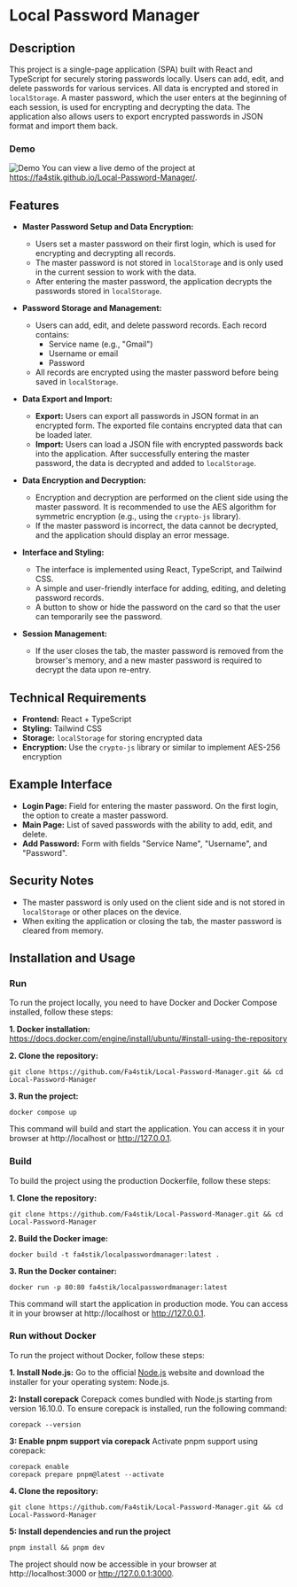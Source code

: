 # Local Password Manager

## Description

This project is a single-page application (SPA) built with React and TypeScript for securely storing passwords locally. Users can add, edit, and delete passwords for various services. All data is encrypted and stored in `localStorage`. A master password, which the user enters at the beginning of each session, is used for encrypting and decrypting the data. The application also allows users to export encrypted passwords in JSON format and import them back.

### Demo
![Demo](https://i.imgur.com/vc45vDY.gif)
You can view a live demo of the project at https://fa4stik.github.io/Local-Password-Manager/.

## Features

- **Master Password Setup and Data Encryption:**
    - Users set a master password on their first login, which is used for encrypting and decrypting all records.
    - The master password is not stored in `localStorage` and is only used in the current session to work with the data.
    - After entering the master password, the application decrypts the passwords stored in `localStorage`.

- **Password Storage and Management:**
    - Users can add, edit, and delete password records. Each record contains:
        - Service name (e.g., "Gmail")
        - Username or email
        - Password
    - All records are encrypted using the master password before being saved in `localStorage`.

- **Data Export and Import:**
    - **Export:** Users can export all passwords in JSON format in an encrypted form. The exported file contains encrypted data that can be loaded later.
    - **Import:** Users can load a JSON file with encrypted passwords back into the application. After successfully entering the master password, the data is decrypted and added to `localStorage`.

- **Data Encryption and Decryption:**
    - Encryption and decryption are performed on the client side using the master password. It is recommended to use the AES algorithm for symmetric encryption (e.g., using the `crypto-js` library).
    - If the master password is incorrect, the data cannot be decrypted, and the application should display an error message.

- **Interface and Styling:**
    - The interface is implemented using React, TypeScript, and Tailwind CSS.
    - A simple and user-friendly interface for adding, editing, and deleting password records.
    - A button to show or hide the password on the card so that the user can temporarily see the password.

- **Session Management:**
    - If the user closes the tab, the master password is removed from the browser's memory, and a new master password is required to decrypt the data upon re-entry.

## Technical Requirements

- **Frontend:** React + TypeScript
- **Styling:** Tailwind CSS
- **Storage:** `localStorage` for storing encrypted data
- **Encryption:** Use the `crypto-js` library or similar to implement AES-256 encryption

## Example Interface

- **Login Page:** Field for entering the master password. On the first login, the option to create a master password.
- **Main Page:** List of saved passwords with the ability to add, edit, and delete.
- **Add Password:** Form with fields "Service Name", "Username", and "Password".

## Security Notes

- The master password is only used on the client side and is not stored in `localStorage` or other places on the device.
- When exiting the application or closing the tab, the master password is cleared from memory.

## Installation and Usage

### Run
To run the project locally, you need to have Docker and Docker Compose installed, follow these steps:

**1. Docker installation:** https://docs.docker.com/engine/install/ubuntu/#install-using-the-repository

**2. Clone the repository:**
```shell
git clone https://github.com/Fa4stik/Local-Password-Manager.git && cd Local-Password-Manager
```

**3. Run the project:**
```shell
docker compose up
```
This command will build and start the application. You can access it in your browser at http://localhost or http://127.0.0.1.


### Build
To build the project using the production Dockerfile, follow these steps:

**1. Clone the repository:**
```shell
git clone https://github.com/Fa4stik/Local-Password-Manager.git && cd Local-Password-Manager
```

**2. Build the Docker image:**
```shell
docker build -t fa4stik/localpasswordmanager:latest .
```

**3. Run the Docker container:**
```shell
docker run -p 80:80 fa4stik/localpasswordmanager:latest
```

This command will start the application in production mode. You can access it in your browser at http://localhost or http://127.0.0.1.

### Run without Docker
To run the project without Docker, follow these steps:

**1. Install Node.js:**
Go to the official [Node.js](https://nodejs.org/en) website and download the installer for your operating system: Node.js.

**2: Install corepack**
Corepack comes bundled with Node.js starting from version 16.10.0. To ensure corepack is installed, run the following command:
```shell
corepack --version
```

**3: Enable pnpm support via corepack**
Activate pnpm support using corepack:
```shell
corepack enable
corepack prepare pnpm@latest --activate
```

**4. Clone the repository:**
```shell
git clone https://github.com/Fa4stik/Local-Password-Manager.git && cd Local-Password-Manager
```

**5: Install dependencies and run the project**
```shell
pnpm install && pnpm dev
```
The project should now be accessible in your browser at http://localhost:3000 or http://127.0.0.1:3000.